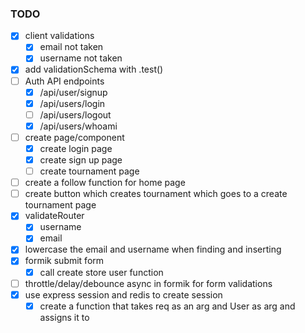 ### TODO

- [x] client validations
  - [x] email not taken
  - [x] username not taken
- [x] add validationSchema with .test()
- [ ] Auth API endpoints
  - [x] /api/user/signup
  - [x] /api/users/login
  - [ ] /api/users/logout
  - [x] /api/users/whoami
- [ ] create page/component
  - [x] create login page
  - [x] create sign up page
  - [ ] create tournament page
- [ ] create a follow function for home page
- [ ] create button which creates tournament which goes to a create tournament page
- [x] validateRouter
  - [x] username
  - [x] email
- [x] lowercase the email and username when finding and inserting
- [x] formik submit form
  - [x] call create store user function
- [ ] throttle/delay/debounce async in formik for form validations
- [x] use express session and redis to create session
  - [x] create a function that takes req as an arg and User as arg and assigns it to
